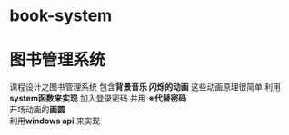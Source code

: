# book-system
# 图书管理系统
课程设计之图书管理系统  包含**背景音乐  闪烁的动画**
这些动画原理很简单  利用**system函数来实现**
加入登录密码  并用 **※代替密码**  
开场动画的**画圆**  
利用**windows api** 来实现  
